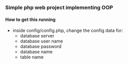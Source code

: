 ### Simple php web project implementing OOP

#### How to get this running 

-   inside config/config.php, change the config data for:
    -   database server
    -   database user name
    -   database password
    -   database name
    -   table name
    
    
